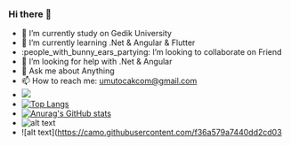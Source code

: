 ### Hi there :wave:  
- :telescope: I’m currently study on Gedik University 
- :seedling: I’m currently learning .Net & Angular & Flutter 
- :people_with_bunny_ears_partying: I’m looking to collaborate on Friend 
- :thinking: I’m looking for help with .Net & Angular 
- :speech_balloon: Ask me about Anything 
- :mailbox: How to reach me: umutocakcom@gmail.com  
- ![](https://komarev.com/ghpvc/?username=umutocak&color=red)  
- [![Top Langs](https://github-readme-stats.vercel.app/api/top-langs/?username=umutocak&layout=compact)](https://github.com/umutocak/github-readme-stats)   
- [![Anurag's GitHub stats](https://github-readme-stats.vercel.app/api?username=umutocak)](https://github.com/umutocak/github-readme-stats)  
- ![alt text](https://camo.githubusercontent.com/134ba5ddb189484394bb06509697e69390933f5b214c64d19c48fb868aad8b1f/68747470733a2f2f696d672e736869656c64732e696f2f62616467652f432532332d3543324439313f7374796c653d666f722d7468652d6261646765266c6f676f3d632d7368617270266c6f676f436f6c6f723d7768697465) 
- ![alt text](https://camo.githubusercontent.com/f36a579a7440dd2cd03
